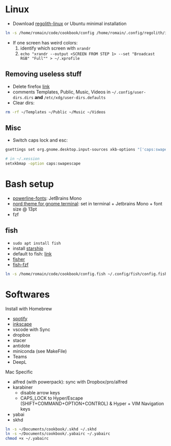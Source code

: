 # Linux

- Download [regolith-linux](https://regolith-linux.org/) or Ubuntu minimal installation

```bash
ln -s /home/romain/code/cookbook/config /home/romain/.config/regolith/i3/config
```

- If one screen has weird colors:
  1. identify which screen with `xrandr`
  2. `echo "xrandr --output <SCREEN FROM STEP 1> --set "Broadcast RGB" "Full"" > ~/.xprofile`

## Removing useless stuff

- Delete firefox [link](https://askubuntu.com/questions/16758/removing-firefox-in-ubuntu-with-all-add-ons-like-it-never-existed)
- comments Templates, Public, Music, Videos in `~/.config/user-dirs.dirs` **and** `/etc/xdg/user-dirs.defaults`
- Clear dirs:

```bash
rm -rf ~/Templates ~/Public ~/Music ~/Videos
```

## Misc

- Switch caps lock and esc:

```bash
gsettings set org.gnome.desktop.input-sources xkb-options "['caps:swapescape']"
```

```bash
# in ~/.xession
setxkbmap -option caps:swapescape
```

# Bash setup

- [powerline-fonts](https://github.com/powerline/fonts): JetBrains Mono
- [nord theme for gnome terminal](https://github.com/arcticicestudio/nord-gnome-terminal): set in terminal + Jetbrains Mono + font size @ 13pt
- fzf

## fish

- `sudo apt install fish`
- install [starship](https://github.com/starship/starship)
- default to fish: [link](https://fishshell.com/docs/current/tutorial.html#switching-to-fish)
- [fisher](https://github.com/jorgebucaran/fisher)
- [fish-fzf](https://github.com/PatrickF1/fzf.fish)

```bash
ln -s /home/romain/code/cookbook/config.fish ~/.config/fish/config.fish
```

# Softwares
Install with Homebrew
- [spotify](https://www.spotify.com/ca-en/download/linux/)
- [inkscape](https://inkscape.org/)
- vscode with Sync
- dropbox
- stacer
- antidote
- miniconda (see MakeFile)
- Teams
- DeepL

Mac Specific

- alfred (with powerpack): sync with Dropbox/pro/alfred
- karabiner
  - disable arrow keys
  - CAPS_LOCK to Hyper/Escape (SHIFT+COMMAND+OPTION+CONTROL) & Hyper + VIM Navigation keys
- yabai
- skhd

```bash
ln -s ~/Documents/cookbook/.skhd ~/.skhd
ln -s ~/Documents/cookbook/.yabairc ~/.yabairc
chmod +x ~/.yabairc
```
